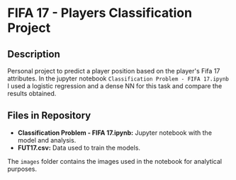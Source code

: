 # FIFA 17 - Players Classification Project

## Description
Personal project to predict a player position based on the player's Fifa 17 attributes. In the jupyter notebook `Classification Problem - FIFA 17.ipynb` I used a logistic regression and a dense NN for this task and compare the results obtained.

## Files in Repository
* **Classification Problem - FIFA 17.ipynb:** Jupyter notebook with the model and analysis.
* **FUT17.csv:** Data used to train the models.

The `images` folder contains the images used in the notebook for analytical purposes.
